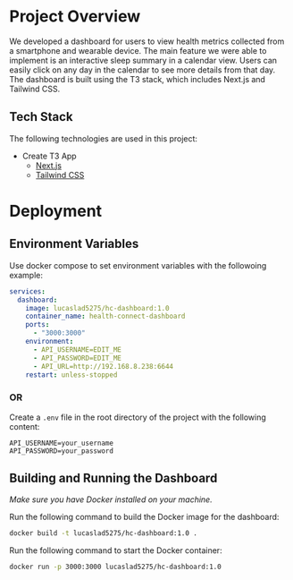 # Project Overview
We developed a dashboard for users to view health metrics collected from a smartphone and wearable device. The main feature we were able to implement is an interactive sleep summary in a calendar view. Users can easily click on any day in the calendar to see more details from that day. The dashboard is built using the T3 stack, which includes Next.js and Tailwind CSS.

## Tech Stack
The following technologies are used in this project:
- Create T3 App
  - [Next.js](https://nextjs.org)
  - [Tailwind CSS](https://tailwindcss.com)

# Deployment
## Environment Variables
Use docker compose to set environment variables with the followoing example:

```yaml
services:
  dashboard:
    image: lucaslad5275/hc-dashboard:1.0
    container_name: health-connect-dashboard
    ports:
      - "3000:3000"
    environment:
      - API_USERNAME=EDIT_ME
      - API_PASSWORD=EDIT_ME
      - API_URL=http://192.168.8.238:6644
    restart: unless-stopped
```
### OR 
Create a `.env` file in the root directory of the project with the following content:
```
API_USERNAME=your_username
API_PASSWORD=your_password
```

## Building and Running the Dashboard
*Make sure you have Docker installed on your machine.*

Run the following command to build the Docker image for the dashboard:

```bash
docker build -t lucaslad5275/hc-dashboard:1.0 .
```

Run the following command to start the Docker container:

```bash
docker run -p 3000:3000 lucaslad5275/hc-dashboard:1.0
```
